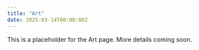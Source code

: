 ```yaml
---
title: "Art"
date: 2025-03-14T00:00:00Z
---
```


This is a placeholder for the Art page. More details coming soon.
